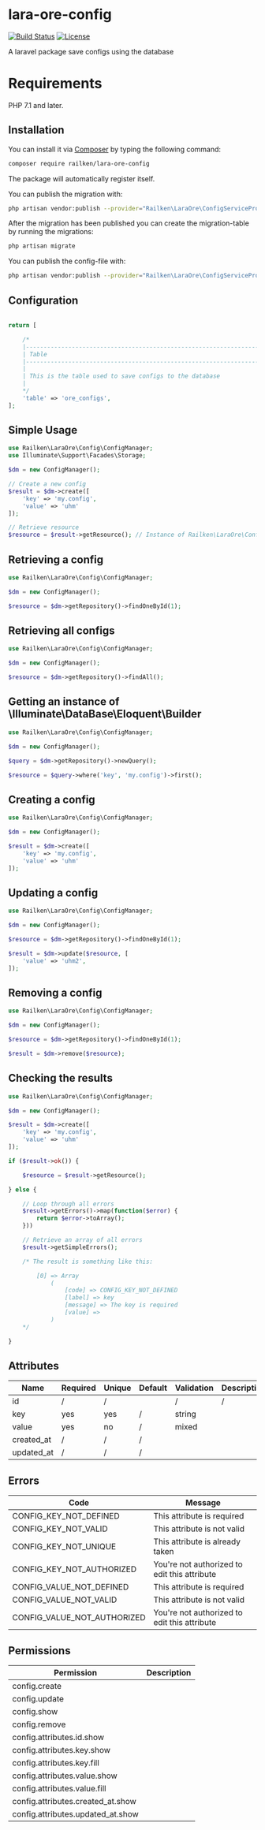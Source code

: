 # lara-ore-config

[![Build Status](https://travis-ci.org/railken/lara-ore-config.svg?branch=master)](https://travis-ci.org/railken/lara-ore-config)
[![License](https://img.shields.io/badge/License-MIT-yellow.svg)](https://opensource.org/licenses/MIT)

A laravel package save configs using the database

# Requirements

PHP 7.1 and later.


## Installation

You can install it via [Composer](https://getcomposer.org/) by typing the following command:

```bash
composer require railken/lara-ore-config
```

The package will automatically register itself.

You can publish the migration with:

```bash
php artisan vendor:publish --provider="Railken\LaraOre\ConfigServiceProvider" --tag="migrations"
```

After the migration has been published you can create the migration-table by running the migrations:

```bash
php artisan migrate
```
You can publish the config-file with:

```bash
php artisan vendor:publish --provider="Railken\LaraOre\ConfigServiceProvide" --tag="config"
```

## Configuration
```php

return [

    /*
    |--------------------------------------------------------------------------
    | Table
    |--------------------------------------------------------------------------
    |
    | This is the table used to save configs to the database
    |
    */
    'table' => 'ore_configs',
];
```

## Simple Usage

```php
use Railken\LaraOre\Config\ConfigManager;
use Illuminate\Support\Facades\Storage;

$dm = new ConfigManager();

// Create a new config
$result = $dm->create([
    'key' => 'my.config',
    'value' => 'uhm'
]);

// Retrieve resource 
$resource = $result->getResource(); // Instance of Railken\LaraOre\Config\Config

```

## Retrieving a config
```php
use Railken\LaraOre\Config\ConfigManager;

$dm = new ConfigManager();

$resource = $dm->getRepository()->findOneById(1);
```

## Retrieving all configs
```php
use Railken\LaraOre\Config\ConfigManager;

$dm = new ConfigManager();

$resource = $dm->getRepository()->findAll();

```

## Getting an instance of \Illuminate\DataBase\Eloquent\Builder
```php
use Railken\LaraOre\Config\ConfigManager;

$dm = new ConfigManager();

$query = $dm->getRepository()->newQuery();

$resource = $query->where('key', 'my.config')->first();

```

## Creating a config
```php
use Railken\LaraOre\Config\ConfigManager;

$dm = new ConfigManager();

$result = $dm->create([
    'key' => 'my.config',
    'value' => 'uhm'
]);

```

## Updating a config
```php
use Railken\LaraOre\Config\ConfigManager;

$dm = new ConfigManager();

$resource = $dm->getRepository()->findOneById(1);

$result = $dm->update($resource, [
    'value' => 'uhm2',
]);

```

## Removing a config
```php
use Railken\LaraOre\Config\ConfigManager;

$dm = new ConfigManager();

$resource = $dm->getRepository()->findOneById(1);

$result = $dm->remove($resource);

```

## Checking the results

```php
use Railken\LaraOre\Config\ConfigManager;

$dm = new ConfigManager();

$result = $dm->create([
    'key' => 'my.config',
    'value' => 'uhm'
]);

if ($result->ok()) {

    $resource = $result->getResource();

} else {

    // Loop through all errors
    $result->getErrors()->map(function($error) {
        return $error->toArray();
    }))

    // Retrieve an array of all errors
    $result->getSimpleErrors();

    /* The result is something like this:

        [0] => Array
            (
                [code] => CONFIG_KEY_NOT_DEFINED
                [label] => key
                [message] => The key is required
                [value] =>
            )
    */

}
```


## Attributes

| Name       | Required | Unique | Default | Validation                      | Description |
|------------|----------|--------|---------|---------------------------------|-------------|
| id         | /        | /      |         | /                               | /           |
| key        | yes      | yes    | /       | string                          |             |
| value      | yes      | no     | /       | mixed                           |             |
| created_at | /        | /      | /       |                                 |             |
| updated_at | /        | /      | /       |                                 |             |


## Errors

| Code                          | Message                                      |
|-------------------------------|----------------------------------------------|
| CONFIG_KEY_NOT_DEFINED        | This attribute is required                   |
| CONFIG_KEY_NOT_VALID          | This attribute is not valid                  |
| CONFIG_KEY_NOT_UNIQUE         | This attribute is already taken              |
| CONFIG_KEY_NOT_AUTHORIZED     | You're not authorized to edit this attribute |
| CONFIG_VALUE_NOT_DEFINED      | This attribute is required                   |
| CONFIG_VALUE_NOT_VALID        | This attribute is not valid                  |
| CONFIG_VALUE_NOT_AUTHORIZED   | You're not authorized to edit this attribute |

## Permissions

| Permission                        | Description |
|-----------------------------------|-------------|
| config.create                     |             |
| config.update                     |             |
| config.show                       |             |
| config.remove                     |             |
| config.attributes.id.show         |             |
| config.attributes.key.show        |             |
| config.attributes.key.fill        |             |
| config.attributes.value.show      |             |
| config.attributes.value.fill      |             |
| config.attributes.created_at.show |             |
| config.attributes.updated_at.show |             |